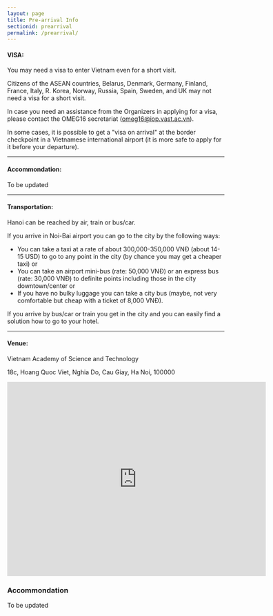 ```yaml
---
layout: page
title: Pre-arrival Info
sectionid: prearrival
permalink: /prearrival/
---
```


#### VISA:

You may need a visa to enter Vietnam even for a short visit.

Citizens of the ASEAN countries, Belarus, Denmark, Germany, Finland, France, Italy, R. Korea, Norway, Russia, Spain, Sweden, and UK may not need a visa for a short visit.

In case you need an assistance from the Organizers in applying for a visa, please contact the OMEG16 secretariat (omeg16@iop.vast.ac.vn). 

In some cases, it is possible to get a "visa on arrival" at the border checkpoint in a Vietnamese international airport (it is more safe to apply for it before your departure).

---

#### Accommondation:

To be updated

<!---
The following hotel has been reserved for participants of the workshop

To book a room and for other related information you can contact the OMEG16 secretariat (hgu2016@iop.vast.ac.vn).
-->

---

#### Transportation:

Hanoi can be reached by air, train or bus/car.

If you arrive in Noi-Bai airport you can go to the city by the following ways:

- You can take a taxi at a rate of about 300,000-350,000 VNĐ (about 14-15 USD) to go to any point in the city (by chance you may get a cheaper taxi) or
- You can take an airport mini-bus (rate: 50,000 VNĐ) or an express bus (rate: 30,000 VNĐ) to definite points including those in the city downtown/center or
- If you have no bulky luggage you can take a city bus (maybe, not very comfortable but cheap with a ticket of 8,000 VNĐ).

If you arrive by bus/car or train you get in the city and you can easily find a solution how to go to your hotel.

---

#### Venue:

Vietnam Academy of Science and Technology

18c, Hoang Quoc Viet, Nghia Do, Cau Giay, Ha Noi, 100000

<iframe src="https://www.google.com/maps/embed?pb=!1m18!1m12!1m3!1d3723.6580034383364!2d105.80013391493294!3d21.046365885988855!2m3!1f0!2f0!3f0!3m2!1i1024!2i768!4f13.1!3m3!1m2!1s0x3135ab9ab7b35461%3A0x4bc0b32a7fa37ccc!2zVmnhu4duIGjDoG4gbMOibSBraG9hIGjhu41jIHbDoCBjw7RuZyBuZ2jhu4cgVmnhu4d0IE5hbQ!5e0!3m2!1svi!2s!4v1608621069669!5m2!1svi!2s" width="600" height="450" frameborder="0" style="border:0;" allowfullscreen="" aria-hidden="false" tabindex="0"></iframe>


<p><h3 class="text-left">Accommondation</h3></p>
      <div class="row">
        <p>To be updated</p>
    </div>
